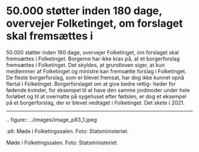 # 50.000 støtter inden 180 dage, overvejer Folketinget, om forslaget skal fremsættes i

50.000 støtter inden 180 dage, overvejer Folketinget, om forslaget skal fremsættes i 
Folketinget. Borgerne har ikke krav på, at et borgerforslag fremsættes i Folketinget. 
Det skyldes, at grundloven siger, at kun medlemmer af Folketinget og ministre kan 
fremsætte	forslag	i	Folketinget.	De	fleste	borgerforslag,	som	er	blevet	fremsat,	har	
dog	ikke	kunnet	opnå	flertal	i	Folketinget.	Borgerforslaget	om	at	give	bedre	rettig-
heder for fødende kvinder, for eksempel til at have den samme jordmoder under 
hele forløbet og til at overnatte på sygehuset efter fødslen, er dog et eksempel på et 
borgerforslag, der er blevet vedtaget i Folketinget. Det skete i 2021. 
 
 ---

<!-- Figures extracted from nearby pages -->

.. figure:: ../images/image_p83_1.jpeg

   :alt: Møde i Folketingssalen. Foto: Statsministeriet.

   Møde i Folketingssalen. Foto: Statsministeriet.
